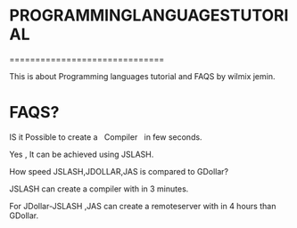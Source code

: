 # PROGRAMMINGLANGUAGESTUTORIAL
==============================

This   is  about  Programming  languages  tutorial and  FAQS by  wilmix jemin.


FAQS?
=====

IS  it Possible  to create  a   Compiler   in few seconds.

Yes  ,  It  can  be  achieved   using  JSLASH.


How   speed   JSLASH,JDOLLAR,JAS  is  compared  to  GDollar?

JSLASH  can  create  a   compiler  with in  3 minutes.

For  JDollar-JSLASH ,JAS  can  create a  remoteserver with in  4  hours than  GDollar.
